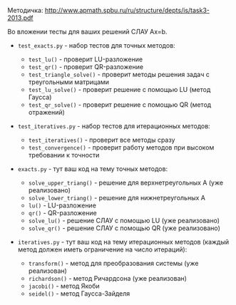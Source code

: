 Методичка: http://www.apmath.spbu.ru/ru/structure/depts/is/task3-2013.pdf

Во вложении тесты для ваших решений СЛАУ Ax=b.

* `test_exacts.py` - набор тестов для точных методов:
    * `test_lu()` - проверит LU-разложение
    * `test_qr()` - проверит QR-разложение
    * `test_triangle_solve()` - проверит методы решения задач с треугольными матрицами
    * `test_lu_solve()` - проверит решение с помощью LU (метод Гаусса)
    * `test_qr_solve()` - проверит решение с помощью QR (метод отражений)

* `test_iteratives.py` - набор тестов для итерационных методов:
    * `test_iteratives()` - проверит все методы сразу
    * `test_convergence()` - проверит работу методов при высоком требовании к точности

* `exacts.py` - тут ваш код на тему точных методов:
    * `solve_upper_triang()` - решение для верхнетреугольных А (уже реализовано)
    * `solve_lower_triang()` - решение для нижнетреугольных А
    * `lu()` - LU-разложение
    * `qr()` - QR-разложение
    * `solve_lu()` - решение СЛАУ с помощью LU (уже реализовано)
    * `solve_qr()` - решение СЛАУ с помощью QR (уже реализовано)

* `iteratives.py` - тут ваш код на тему итерационных методов
 (каждый метод должен иметь ограничение на число итераций):
    * `transform()` - метод для преобразования системы (уже реализован)
    * `richardson()` - метод Ричардсона (уже реализован)
    * `jacobi()` - метод Якоби
    * `seidel()` - метод Гаусса-Зайделя
